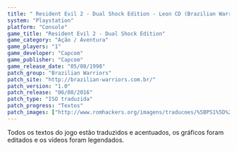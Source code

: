```yaml
---
title: " Resident Evil 2 - Dual Shock Edition - Leon CD (Brazilian Warriors)"
system: "Playstation"
platform: "Console"
game_title: "Resident Evil 2 - Dual Shock Edition"
game_category: "Ação / Aventura"
game_players: "1"
game_developer: "Capcom"
game_publisher: "Capcom"
game_release_date: "05/08/1998"
patch_group: "Brazilian Warriors"
patch_site: "http://brazilian-warriors.com.br/"
patch_version: "1.0"
patch_release: "06/08/2016"
patch_type: "ISO traduzida"
patch_progress: "Textos"
patch_images: ["http://www.romhackers.org/imagens/traducoes/%5BPS1%5D%20Resident%20Evil%202%20-%20Dual%20Shock%20Edition%20-%20Brazilian%20Warriors%20-%201.jpg","http://www.romhackers.org/imagens/traducoes/%5BPS1%5D%20Resident%20Evil%202%20-%20Dual%20Shock%20Edition%20-%20Brazilian%20Warriors%20-%202.jpg","http://www.romhackers.org/imagens/traducoes/%5BPS1%5D%20Resident%20Evil%202%20-%20Dual%20Shock%20Edition%20-%20Brazilian%20Warriors%20-%203.jpg"]
---
```

Todos os textos do jogo estão traduzidos e acentuados, os gráficos foram editados e os vídeos foram legendados.